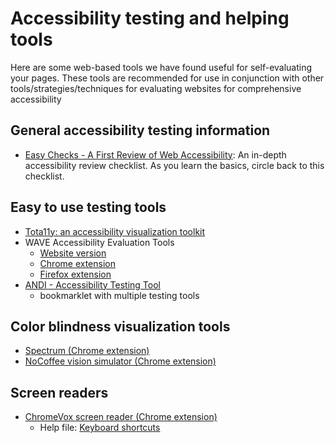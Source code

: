 # Accessibility testing and helping tools

Here are some web-based tools we have found useful for self-evaluating your pages. These tools are recommended for use in conjunction with other tools/strategies/techniques for evaluating websites for comprehensive accessibility

## General accessibility testing information

* [Easy Checks - A First Review of Web Accessibility](https://www.w3.org/WAI/test-evaluate/preliminary/):  An in-depth accessibility review checklist. As you learn the basics, circle back to this checklist.

## Easy to use testing tools

* [Tota11y: an accessibility visualization toolkit](http://khan.github.io/tota11y/)
* WAVE Accessibility Evaluation Tools
  * [Website version](http://wave.webaim.org/)
  * [Chrome extension](https://chrome.google.com/webstore/detail/wave-evaluation-tool/jbbplnpkjmmeebjpijfedlgcdilocofh)
  * [Firefox extension](https://addons.mozilla.org/en-US/firefox/addon/wave-accessibility-tool/)
* [ANDI - Accessibility Testing Tool](https://www.ssa.gov/accessibility/andi/help/install.html)
  * bookmarklet with multiple testing tools

## Color blindness visualization tools

* [Spectrum \(Chrome extension\)](https://chrome.google.com/webstore/detail/spectrum/ofclemegkcmilinpcimpjkfhjfgmhieb?hl=en)
* [NoCoffee vision simulator \(Chrome extension\)](https://chrome.google.com/webstore/detail/nocoffee/jjeeggmbnhckmgdhmgdckeigabjfbddl?hl=en-US)

## Screen readers

* [ChromeVox screen reader \(Chrome extension\)](https://chrome.google.com/webstore/detail/chromevox/kgejglhpjiefppelpmljglcjbhoiplfn?hl=en)
  * Help file: [Keyboard shortcuts](https://www.chromevox.com/keyboard_shortcuts.html)



